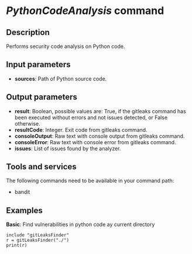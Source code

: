 # *PythonCodeAnalysis* command

## Description

Performs security code analysis on Python code.

## Input parameters

- **sources**: Path of Python source code.

## Output parameters

- **result**: Boolean, possible values are: True, if the gitleaks command has been
executed without errors and not issues detected, or False otherwise.
- **resultCode**: Integer. Exit code from gitleaks command.
- **consoleOutput**: Raw text with console output from gitleaks command.
- **consoleError**: Raw text with console error from gitleaks command.
- **issues**: List of issues found by the analyzer.

## Tools and services

The following commands need to be available in your command path:

- bandit

## Examples

**Basic**: Find vulnerabilities in python code ay current directory

``` text
include "gitLeaksFinder"
r = gitLeaksFinder("./")
print(r)
```
